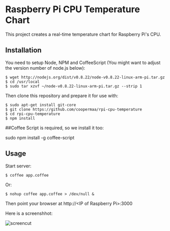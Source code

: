 # Raspberry Pi CPU Temperature Chart

This project creates a real-time temperature chart for Raspberry Pi's CPU.

## Installation 

You need to setup Node, NPM and CoffeeScript (You might want to adjust the version number of node.js below):

    $ wget http://nodejs.org/dist/v0.8.22/node-v0.8.22-linux-arm-pi.tar.gz
    $ cd /usr/local
    $ sudo tar xzvf ~/node-v0.8.22-linux-arm-pi.tar.gz --strip 1

Then clone this repository and prepare it for use with:

    $ sudo apt-get install git-core
    $ git clone https://github.com/coopermaa/rpi-cpu-temperature
    $ cd rpi-cpu-temperature
    $ npm install


##Coffee Script is required, so we install it too:

  sudo npm install -g coffee-script
  
## Usage  
  
Start server:

    $ coffee app.coffee

Or:    

    $ nohup coffee app.coffee > /dev/null &
    
Then point your browser at http://&lt;IP of Raspberry Pi&gt;:3000

Here is a screenshhot:

![screencut](screenshot.png)
